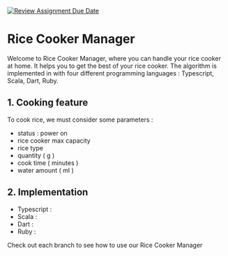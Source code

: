 [![Review Assignment Due Date](https://classroom.github.com/assets/deadline-readme-button-24ddc0f5d75046c5622901739e7c5dd533143b0c8e959d652212380cedb1ea36.svg)](https://classroom.github.com/a/PHq8Kfj_)

# Rice Cooker Manager

Welcome to Rice Cooker Manager, where you can handle your rice cooker at home. It helps you to get the best of your rice cooker.
The algorithm is implemented in with four different programming languages : Typescript, Scala, Dart, Ruby.

## 1. Cooking feature

To cook rice, we must consider some parameters :

- status : power on
- rice cooker max capacity
- rice type 
- quantity ( g )
- cook time ( minutes )
- water amount ( ml )

## 2. Implementation

- Typescript :
- Scala : 
- Dart : 
- Ruby :

Check out each branch to see how to use our Rice Cooker Manager

